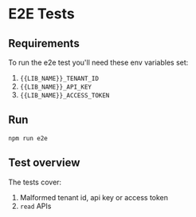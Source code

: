 # E2E Tests

## Requirements

To run the e2e test you'll need these env variables set:
  1. `{{LIB_NAME}}_TENANT_ID`
  2. `{{LIB_NAME}}_API_KEY`
  3. `{{LIB_NAME}}_ACCESS_TOKEN`

## Run

`npm run e2e`

## Test overview

The tests cover:

1. Malformed tenant id, api key or access token
2. `read` APIs
